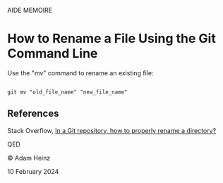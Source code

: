 AIDE MEMOIRE

How to Rename a File Using the Git Command Line
===============================================

Use the "mv" command to rename an existing file: 

```

git mv "old_file_name" "new_file_name"

```


## References 

Stack Overflow, [In a Git repository, how to properly rename a directory?](https://stackoverflow.com/questions/11183788/in-a-git-repository-how-to-properly-rename-a-directory)


QED 

© Adam Heinz 

10 February 2024